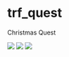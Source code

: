 # trf_quest

Christmas Quest

![](https://imgur.com/Kx0Rnhh)
![](https://imgur.com/01shNjT)
![](https://imgur.com/lobU2EN)
